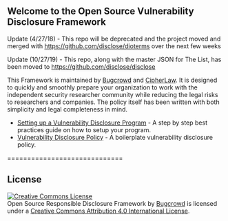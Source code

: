 ## Welcome to the Open Source Vulnerability Disclosure Framework

Update (4/27/18) - This repo will be deprecated and the project moved and merged with https://github.com/disclose/dioterms over the next few weeks 

Update (10/27/19) - This repo, along with the master JSON for The List, has been moved to https://github.com/disclose/disclose

This Framework is maintained by [Bugcrowd](https://bugcrowd.com) and [CipherLaw](https://www.cipherlawgroup.com/). It is designed to quickly and smoothly prepare your organization to work with the independent security researcher community while reducing the legal risks to researchers and companies. The policy itself has been written with both simplicity and legal completeness in mind.

- [Setting up a Vulnerability Disclosure Program](https://github.com/bugcrowd/disclosure-policy/blob/master/setting_up_a_vulnerability_disclosure_program.md) - A step by step best practices guide on how to setup your program.
- [Vulnerability Disclosure Policy](https://github.com/bugcrowd/disclosure-policy/blob/master/vulnerability_disclosure_policy.md) - A boilerplate vulnerability disclosure policy. 

=============================

## License
<a rel="license" href="http://creativecommons.org/licenses/by/4.0/"><img alt="Creative Commons License" style="border-width:0" src="https://i.creativecommons.org/l/by/4.0/88x31.png" /></a><br /><span xmlns:dct="http://purl.org/dc/terms/" property="dct:title">Open Source Responsible Disclosure Framework</span> by <a xmlns:cc="http://creativecommons.org/ns#" href="https://bugcrowd.com" property="cc:attributionName" rel="cc:attributionURL">Bugcrowd</a> is licensed under a <a rel="license" href="http://creativecommons.org/licenses/by/4.0/">Creative Commons Attribution 4.0 International License</a>.
